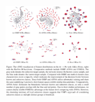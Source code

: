 <p align="center">
  <img src="https://github.com/ZHOURui6025/COSDA-master/blob/master/tsne/feature%20analysis.jpg" width="45%">
</p>
